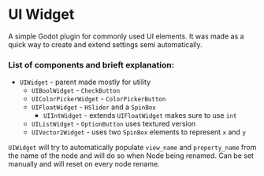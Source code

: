 # UI Widget

A simple Godot plugin for commonly used UI elements. It was made as a quick way to create and extend settings semi automatically.

### List of components and brieft explanation:
* ```UIWidget``` - parent made mostly for utility
	* ```UIBoolWidget``` - ```CheckButton```
	* ```UIColorPickerWidget``` - ```ColorPickerButton```
	* ```UIFloatWidget``` - ```HSlider``` and a ```SpinBox```
		* ```UIIntWidget``` - extends ```UIFloatWidget``` makes sure to use ```int```
	* ```UIListWidget``` - ```OptionButton``` uses textured version
	* ```UIVector2Widget``` - uses two ```SpinBox``` elements to represent ```x``` and ```y```

 ```UIWidget``` will try to automatically populate ```view_name``` and ```property_name``` from the name of the node and will do so when Node being renamed. Can be set manually and will reset on every node rename.
